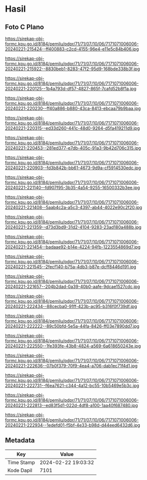 # Hasil

## Foto C Plano

https://sirekap-obj-formc.kpu.go.id/8184/pemilu/pdpr/71/71/07/10/06/7171071006006-20240221-215424--ff400883-c2cd-4155-96e4-e11e5c84b406.jpg

https://sirekap-obj-formc.kpu.go.id/8184/pemilu/pdpr/71/71/07/10/06/7171071006006-20240221-215922--8830beb1-8283-47f2-95d9-168bde338b3f.jpg

https://sirekap-obj-formc.kpu.go.id/8184/pemilu/pdpr/71/71/07/10/06/7171071006006-20240221-220125--1b4a793d-df57-4827-865f-7cafd52b8f1a.jpg

https://sirekap-obj-formc.kpu.go.id/8184/pemilu/pdpr/71/71/07/10/06/7171071006006-20240221-220230--ff40a886-b880-43ca-8413-ebcaa79b9baa.jpg

https://sirekap-obj-formc.kpu.go.id/8184/pemilu/pdpr/71/71/07/10/06/7171071006006-20240221-220315--ed33d260-441c-48d0-9264-d5fa419211d9.jpg

https://sirekap-obj-formc.kpu.go.id/8184/pemilu/pdpr/71/71/07/10/06/7171071006006-20240221-220453--281ed377-e7db-405c-91a3-9b42d706c315.jpg

https://sirekap-obj-formc.kpu.go.id/8184/pemilu/pdpr/71/71/07/10/06/7171071006006-20240221-220903--fd3b842b-bb61-4673-9d9a-cf5914530edc.jpg

https://sirekap-obj-formc.kpu.go.id/8184/pemilu/pdpr/71/71/07/10/06/7171071006006-20240221-221140--fd907f95-3b35-4a54-9255-16500332b3ee.jpg

https://sirekap-obj-formc.kpu.go.id/8184/pemilu/pdpr/71/71/07/10/06/7171071006006-20240221-221408--5aab4c2a-a5c3-4397-ab44-4022e90c2f20.jpg

https://sirekap-obj-formc.kpu.go.id/8184/pemilu/pdpr/71/71/07/10/06/7171071006006-20240221-221359--d73d3bd9-31d2-4104-9283-23ad180a488b.jpg

https://sirekap-obj-formc.kpu.go.id/8184/pemilu/pdpr/71/71/07/10/06/7171071006006-20240221-221454--badaae92-b14e-4224-94fb-1223554869d7.jpg

https://sirekap-obj-formc.kpu.go.id/8184/pemilu/pdpr/71/71/07/10/06/7171071006006-20240221-221545--2fecf140-b75a-4db3-b87e-dcff8446d191.jpg

https://sirekap-obj-formc.kpu.go.id/8184/pemilu/pdpr/71/71/07/10/06/7171071006006-20240221-221657--204b2dad-0a39-40b0-aafe-9dcae1527cdc.jpg

https://sirekap-obj-formc.kpu.go.id/8184/pemilu/pdpr/71/71/07/10/06/7171071006006-20240221-222434--88cecba0-91ff-423b-ac95-b316f0f739df.jpg

https://sirekap-obj-formc.kpu.go.id/8184/pemilu/pdpr/71/71/07/10/06/7171071006006-20240221-222222--89c50bfd-5e5a-44fa-8426-ff03e7890dd7.jpg

https://sirekap-obj-formc.kpu.go.id/8184/pemilu/pdpr/71/71/07/10/06/7171071006006-20240221-222550--1fe393fe-43b8-4824-a569-6a618650243e.jpg

https://sirekap-obj-formc.kpu.go.id/8184/pemilu/pdpr/71/71/07/10/06/7171071006006-20240221-222636--07b0f379-70f9-4ea4-a706-dab1ec71f4d1.jpg

https://sirekap-obj-formc.kpu.go.id/8184/pemilu/pdpr/71/71/07/10/06/7171071006006-20240221-222731--f6ea7621-c344-4a12-bc55-10b5469e5b3c.jpg

https://sirekap-obj-formc.kpu.go.id/8184/pemilu/pdpr/71/71/07/10/06/7171071006006-20240221-222813--ed83f5d1-022d-4df8-a100-1aa40f687480.jpg

https://sirekap-obj-formc.kpu.go.id/8184/pemilu/pdpr/71/71/07/10/06/7171071006006-20240221-222934--1edefd01-f5bf-4e33-b98d-d44eed6432d6.jpg


## Metadata

| Key        | Value               |
| ---------- | ------------------- |
| Time Stamp | 2024-02-22 19:03:32 |
| Kode Dapil | 7101                |




